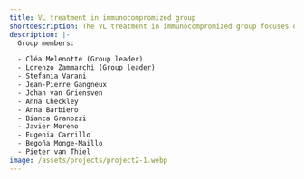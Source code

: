 ```yaml
---
title: VL treatment in immunocompromized group
shortdescription: The VL treatment in immunocompromized group focuses on the treatment of visceral leishmaniasis in immunocompromised patients, analyzing the practices proposed throughout Europe, particularly in the event of relapse, and also concerning secondary prophylaxis.
description: |-
  Group members:

  - Cléa Melenotte (Group leader)
  - Lorenzo Zammarchi (Group leader)
  - Stefania Varani
  - Jean-Pierre Gangneux
  - Johan van Griensven
  - Anna Checkley
  - Anna Barbiero
  - Bianca Granozzi
  - Javier Moreno
  - Eugenia Carrillo
  - Begoña Monge-Maillo
  - Pieter van Thiel
image: /assets/projects/project2-1.webp
---
```


